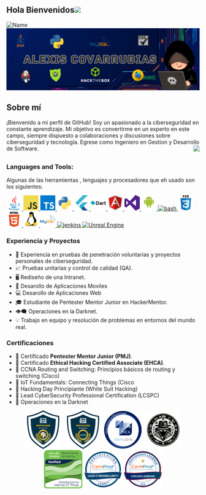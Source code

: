 ## Hola Bienvenidos<img src="https://github.com/rajput2107/rajput2107/blob/master/Assets/Hi.gif" width="29px">
![Name](https://github.com/sharannyobasu/sharannyobasu/blob/master/Hello(1).gif)
![Error](https://github.com/alexislcovarrubias/img/blob/master/banner1.png?raw=true)


## Sobre mí

¡Bienvenido a mi perfil de GitHub! Soy un apasionado a la ciberseguridad en constante aprendizaje. Mi objetivo es convertirme en un experto en este campo, siempre dispuesto a colaboraciones y discusiones sobre ciberseguridad y tecnología. Egrese como Ingeniero en Gestion y Desarrollo de Software.
<img align="right" src="https://github.com/rajput2107/rajput2107/blob/master/Assets/Developer.gif"/>

## <h3 align="left">Languages and Tools:</h3>
Algunas de las herramientas ,  lenguajes y procesadores que eh usado son los siguientes:
<p align="left">
  <!-- Lenguajes de programación -->
  <a href="https://www.java.com" target="_blank" rel="noreferrer">
    <img src="https://raw.githubusercontent.com/devicons/devicon/master/icons/java/java-original.svg" alt="Java" width="40" height="40"/>
  </a>
  <a href="https://developer.mozilla.org/en-US/docs/Web/JavaScript" target="_blank" rel="noreferrer">
    <img src="https://raw.githubusercontent.com/devicons/devicon/master/icons/javascript/javascript-original.svg" alt="JavaScript" width="40" height="40"/>
  </a>
  <a href="https://www.typescriptlang.org/" target="_blank" rel="noreferrer">
    <img src="https://raw.githubusercontent.com/devicons/devicon/master/icons/typescript/typescript-original.svg" alt="TypeScript" width="40" height="40"/>
  </a>
  <a href="https://www.python.org" target="_blank" rel="noreferrer">
    <img src="https://raw.githubusercontent.com/devicons/devicon/master/icons/python/python-original.svg" alt="Python" width="40" height="40"/>
  </a>

  <!-- Frameworks y editores de código -->
  <a href="https://flutter.dev/" target="_blank" rel="noreferrer">
    <img src="https://raw.githubusercontent.com/devicons/devicon/master/icons/flutter/flutter-original.svg" alt="Flutter" width="40" height="40"/>
  </a>
  <a href="https://dart.dev/" target="_blank" rel="noreferrer">
    <img src="https://raw.githubusercontent.com/devicons/devicon/master/icons/dart/dart-original-wordmark.svg" alt="Dart" width="40" height="40"/>
  </a>
  <a href="https://angular.io/" target="_blank" rel="noreferrer">
    <img src="https://raw.githubusercontent.com/devicons/devicon/master/icons/angularjs/angularjs-original.svg" alt="Angular" width="40" height="40"/>
  </a>
  <a href="https://code.visualstudio.com/" target="_blank" rel="noreferrer">
    <img src="https://raw.githubusercontent.com/devicons/devicon/master/icons/visualstudio/visualstudio-plain.svg" alt="Visual Studio Code" width="40" height="40"/>
  </a>

  <!-- Herramientas -->
  <a href="https://developer.android.com/studio" target="_blank" rel="noreferrer">
    <img src="https://raw.githubusercontent.com/devicons/devicon/master/icons/android/android-original-wordmark.svg" alt="Android Studio" width="40" height="40"/>
  </a>
  <a href="https://www.gnu.org/software/bash/" target="_blank" rel="noreferrer">
    <img src="https://www.vectorlogo.zone/logos/gnu_bash/gnu_bash-icon.svg" alt="bash" width="40" height="40"/>
  </a>
  <a href="https://www.w3schools.com/css/" target="_blank" rel="noreferrer">
    <img src="https://raw.githubusercontent.com/devicons/devicon/master/icons/css3/css3-original-wordmark.svg" alt="css3" width="40" height="40"/>
  </a>
  <a href="https://www.w3.org/html/" target="_blank" rel="noreferrer">
    <img src="https://raw.githubusercontent.com/devicons/devicon/master/icons/html5/html5-original-wordmark.svg" alt="html5" width="40" height="40"/>
  </a>
  <a href="https://www.linux.org/" target="_blank" rel="noreferrer">
    <img src="https://raw.githubusercontent.com/devicons/devicon/master/icons/linux/linux-original.svg" alt="linux" width="40" height="40"/>
  </a>
  <a href="https://www.mysql.com/" target="_blank" rel="noreferrer">
    <img src="https://raw.githubusercontent.com/devicons/devicon/master/icons/mysql/mysql-original-wordmark.svg" alt="mysql" width="40" height="40"/>
  </a>
  <a href="https://www.jenkins.io" target="_blank" rel="noreferrer">
    <img src="https://www.vectorlogo.zone/logos/jenkins/jenkins-icon.svg" alt="jenkins" width="40" height="40"/>
  </a>
  <a href="https://www.unrealengine.com/" target="_blank" rel="noreferrer">
    <img src="https://raw.githubusercontent.com/simple-icons/simple-icons/develop/icons/unrealengine.svg" alt="Unreal Engine" width="40" height="40"/>
  </a>
</p>



### Experiencia y Proyectos

- 💼 Experiencia en pruebas de penetración voluntarias y proyectos personales de ciberseguridad.
- 📈 Pruebas unitarias y control de calidad (QA).
- 🖥️ Rediseño de una Intranet.
- 📱 Desarollo de Aplicaciones Moviles
- 💻 Desarollo de Aplicaciones Web
- 🎓 Estudiante de Pentester Mentor Junior en HackerMentor.
- 👁️‍🗨️ Operaciones en la Darknet.
- 💡 Trabajo en equipo y resolución de problemas en entornos del mundo real.

### Certificaciones

- 📜 Certificado **Pentester Mentor Junior (PMJ)**.
- 📜 Certificado **Ethical Hacking Certified Associate (EHCA)**.
- 📜 CCNA Routing and Switching: Principios básicos de routing y switching (Cisco)
- 📜 IoT Fundamentals: Connecting Things (Cisco
- 📜 Hacking Day Principiante (White Suit Hacking)
- 📜 Lead CyberSecurity Professional Certification (LCSPC)
- 📜 Operaciones en la Darknet 


<p align="center">
  <img src="https://raw.githubusercontent.com/alexislcovarrubias/img/master/badget2.png" alt="Certificado 2" width="100" height="100"/>
  <img src="https://raw.githubusercontent.com/alexislcovarrubias/img/master/badget3.png" alt="Certificado 3" width="100" height="100"/>
  <img src="https://raw.githubusercontent.com/alexislcovarrubias/img/master/badget1.png" alt="Certificado 1" width="100" height="100"/>
  <img src="https://raw.githubusercontent.com/alexislcovarrubias/img/master/operaciones%20en%20la%20darknet.png" alt="Operaciones en la Darknet" width="100" 
   height="100"/>
  <img src="https://raw.githubusercontent.com/alexislcovarrubias/img/master/badgte4.png" alt="Badget 4" width="100" height="100"/>
  <img src="https://raw.githubusercontent.com/alexislcovarrubias/img/master/badget5.png" alt="Certificado 5" width="100" height="100"/>
  <img src="https://raw.githubusercontent.com/alexislcovarrubias/img/master/badget6.png" alt="Certificado 6" width="100" height="100"/>
  
</p>


